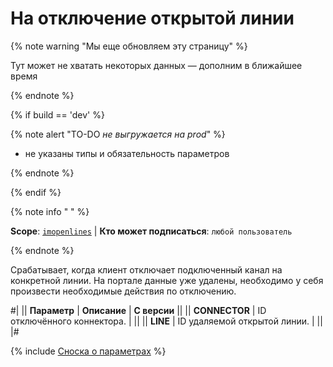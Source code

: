 # На отключение открытой линии

{% note warning "Мы еще обновляем эту страницу" %}

Тут может не хватать некоторых данных — дополним в ближайшее время

{% endnote %}

{% if build == 'dev' %}

{% note alert "TO-DO _не выгружается на prod_" %}

- не указаны типы и обязательность параметров

{% endnote %}

{% endif %}

{% note info " " %}

**Scope**: [`imopenlines`](../../../scopes/permissions.md) | **Кто может подписаться**: `любой пользователь`

{% endnote %}

Срабатывает, когда клиент отключает подключенный канал на конкретной линии. На портале данные уже удалены, необходимо у себя произвести необходимые действия по отключению.

#|
|| **Параметр** | **Описание** | **С версии** ||
|| **CONNECTOR** | ID отключённого коннектора. | ||
|| **LINE** | ID удаляемой открытой линии. | ||
|#

{% include [Сноска о параметрах](../../../../_includes/required.md) %}
